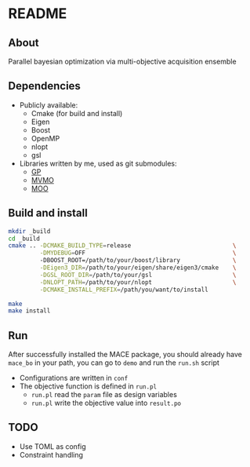 # README

## About

Parallel bayesian optimization via multi-objective acquisition ensemble

## Dependencies

- Publicly available:
    - Cmake (for build and install)
    - Eigen
    - Boost
    - OpenMP
    - nlopt
    - gsl
- Libraries written by me, used as git submodules:
    - [GP](https://github.com/Alaya-in-Matrix/GP)
    - [MVMO](https://github.com/Alaya-in-Matrix/MVMO)
    - [MOO](https://github.com/Alaya-in-Matrix/MOO)

## Build and install

```bash
mkdir _build
cd _build
cmake .. -DCMAKE_BUILD_TYPE=release                             \
         -DMYDEBUG=OFF                                          \ 
         -DBOOST_ROOT=/path/to/your/boost/library               \
         -DEigen3_DIR=/path/to/your/eigen/share/eigen3/cmake    \
         -DGSL_ROOT_DIR=/path/to/your/gsl                       \
         -DNLOPT_PATH=/path/to/your/nlopt                       \
         -DCMAKE_INSTALL_PREFIX=/path/you/want/to/install

make
make install
```
## Run

After successfully installed the MACE package, you should already have `mace_bo` in your path, you can go to `demo` and run the `run.sh` script 

- Configurations are written in `conf`
- The objective function is defined in `run.pl`
    - `run.pl` read the `param` file as design variables
    - `run.pl` write the objective value into `result.po`

## TODO

- Use TOML as config
- Constraint handling
